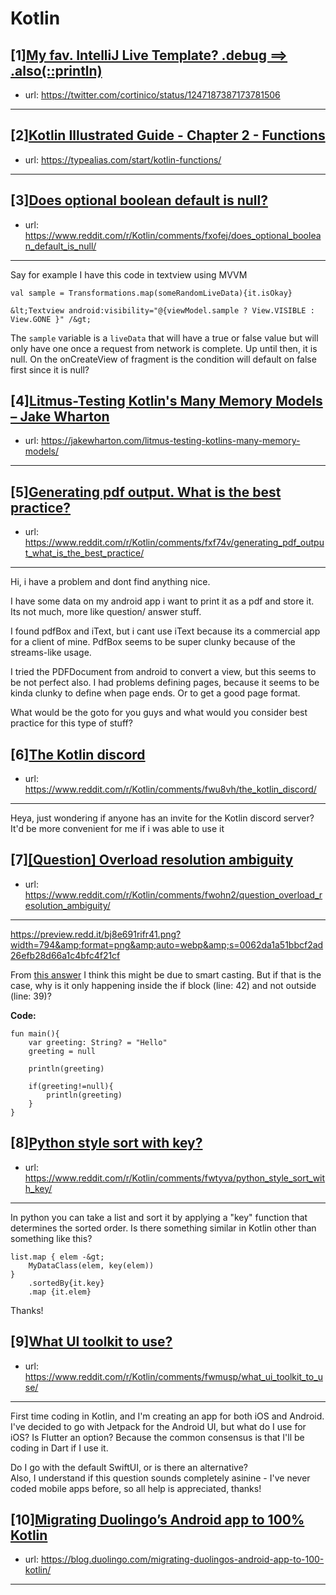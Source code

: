 # Kotlin
## [1][My fav. IntelliJ Live Template? .debug ==&gt; .also(::println)](https://www.reddit.com/r/Kotlin/comments/fxgfpw/my_fav_intellij_live_template_debug_alsoprintln/)
- url: https://twitter.com/cortinico/status/1247187387173781506
---

## [2][Kotlin Illustrated Guide - Chapter 2 - Functions](https://www.reddit.com/r/Kotlin/comments/fxjx4x/kotlin_illustrated_guide_chapter_2_functions/)
- url: https://typealias.com/start/kotlin-functions/
---

## [3][Does optional boolean default is null?](https://www.reddit.com/r/Kotlin/comments/fxofej/does_optional_boolean_default_is_null/)
- url: https://www.reddit.com/r/Kotlin/comments/fxofej/does_optional_boolean_default_is_null/
---
Say for example I have this code in textview using MVVM

`val sample = Transformations.map(someRandomLiveData){it.isOkay}`

`&lt;Textview android:visibility="@{viewModel.sample ? View.VISIBLE : View.GONE }" /&gt;`

The `sample` variable is  a `liveData` that will have a true or false value but will only have one once a request from network is  complete. Up until then, it is null. On the onCreateView of fragment is the condition will default on false first since it is null?
## [4][Litmus-Testing Kotlin's Many Memory Models – Jake Wharton](https://www.reddit.com/r/Kotlin/comments/fx8105/litmustesting_kotlins_many_memory_models_jake/)
- url: https://jakewharton.com/litmus-testing-kotlins-many-memory-models/
---

## [5][Generating pdf output. What is the best practice?](https://www.reddit.com/r/Kotlin/comments/fxf74v/generating_pdf_output_what_is_the_best_practice/)
- url: https://www.reddit.com/r/Kotlin/comments/fxf74v/generating_pdf_output_what_is_the_best_practice/
---
Hi, i have a problem and dont find anything nice.

I have some data on my android app i want to print it as a pdf and store it. 
Its not much, more like question/ answer stuff. 

I found pdfBox and iText, but i cant use iText because its a commercial app for a client of mine. 
PdfBox seems to be super clunky because of the streams-like usage. 

I tried the PDFDocument from android to convert a view, but this seems to be not perfect also. I had problems defining pages, because it seems to be kinda clunky to define when page ends. Or to get a good page format. 

What would be the goto for you guys and what would you consider best practice for this type of stuff?
## [6][The Kotlin discord](https://www.reddit.com/r/Kotlin/comments/fwu8vh/the_kotlin_discord/)
- url: https://www.reddit.com/r/Kotlin/comments/fwu8vh/the_kotlin_discord/
---
Heya, just wondering if anyone has an invite for the Kotlin discord server? It'd be more convenient for me if i was able to use it
## [7][[Question] Overload resolution ambiguity](https://www.reddit.com/r/Kotlin/comments/fwohn2/question_overload_resolution_ambiguity/)
- url: https://www.reddit.com/r/Kotlin/comments/fwohn2/question_overload_resolution_ambiguity/
---
https://preview.redd.it/bj8e691rifr41.png?width=794&amp;format=png&amp;auto=webp&amp;s=0062da1a51bbcf2ad26efb28d66a1c4bfc4f21cf

From [this answer](https://stackoverflow.com/questions/47884934/im-getting-overload-resolution-ambiguity-error-on-kotlin-safe-call) I think this might be due to smart casting. But if that is the case, why is it only happening inside the if block (line: 42) and not outside (line: 39)?

  
**Code:**

    fun main(){
        var greeting: String? = "Hello"
        greeting = null
    
        println(greeting)
    
        if(greeting!=null){
            println(greeting)
        }
    }
## [8][Python style sort with key?](https://www.reddit.com/r/Kotlin/comments/fwtyva/python_style_sort_with_key/)
- url: https://www.reddit.com/r/Kotlin/comments/fwtyva/python_style_sort_with_key/
---
In python you can take a list and sort it by applying a "key" function that determines the sorted order. Is there something similar in Kotlin other than something like this?
```
list.map { elem -&gt; 
    MyDataClass(elem, key(elem)) 
}
    .sortedBy{it.key}
    .map {it.elem}
```
Thanks!
## [9][What UI toolkit to use?](https://www.reddit.com/r/Kotlin/comments/fwmusp/what_ui_toolkit_to_use/)
- url: https://www.reddit.com/r/Kotlin/comments/fwmusp/what_ui_toolkit_to_use/
---
First time coding in Kotlin, and I'm creating an app for both iOS and Android. I've decided to go with Jetpack for the Android UI, but what do I use for iOS? Is Flutter an option? Because the common consensus is that I'll be coding in Dart if I use it. 

Do I go with the default SwiftUI, or is there an alternative?  
Also, I understand if this question sounds completely asinine - I've never coded mobile apps before, so all help is appreciated, thanks!
## [10][Migrating Duolingo’s Android app to 100% Kotlin](https://www.reddit.com/r/Kotlin/comments/fw3wkt/migrating_duolingos_android_app_to_100_kotlin/)
- url: https://blog.duolingo.com/migrating-duolingos-android-app-to-100-kotlin/
---

